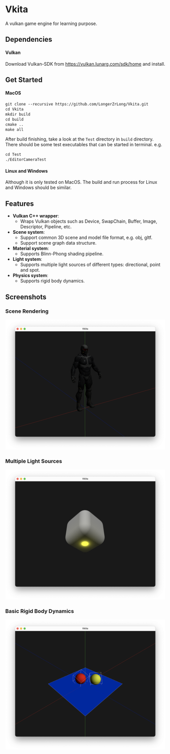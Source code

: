 # Vkita
A vulkan game engine for learning purpose.

## Dependencies
#### Vulkan
Download Vulkan-SDK from https://vulkan.lunarg.com/sdk/home and install.

## Get Started
#### MacOS
```
git clone --recursive https://github.com/LongerZrLong/Vkita.git
cd Vkita
mkdir build
cd build
cmake ..
make all
```

After build finishing, take a look at the `Test` directory in `build` directory. There should be some test executables that can be 
started in terminal. e.g.
```
cd Test
./EditorCameraTest
```

#### Linux and Windows
Although it is only tested on MacOS. The build and run process for Linux and Windows should be similar.

## Features

* **Vulkan C++ wrapper**: 
  * Wraps Vulkan objects such as Device, SwapChain, Buffer, Image, Descriptor, Pipeline, etc.
* **Scene system**: 
  * Support common 3D scene and model file format, e.g. obj, gltf.
  * Support scene graph data structure.
* **Material system**: 
  * Supports Blinn-Phong shading pipeline.
* **Light system**: 
  * Supports multiple light sources of different types: directional, point and spot.
* **Physics system**: 
  * Supports rigid body dynamics.

## Screenshots

### Scene Rendering
<img src="images/scene_loading.png">

### Multiple Light Sources
<img src="images/multiple_light_sources.png">

### Basic Rigid Body Dynamics
<img src="images/basic_rigid_body_dynamics.png">
